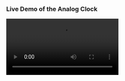 ### Live Demo of the Analog Clock

![Video Of Clock](https://github.com/Aaliya7516/DevsNest/blob/main/Web%20Development/Day%204%20CSS3/Live_demo.mp4)
